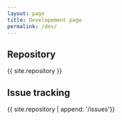 ```yaml
---
layout: page
title: Developement page
permalink: /dev/
---
```


## Repository

{{ site.repository }}

## Issue tracking

{{ site.repository | append: '/issues'}}
